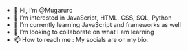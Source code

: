 - 👋 Hi, I’m @Mugaruro
- 👀 I’m interested in JavaScript, HTML, CSS, SQL, Python
- 🌱 I’m currently learning JavaScript and frameworks as well
- 💞️ I’m looking to collaborate on what I am learning
- 📫 How to reach me : My socials are on my bio. 

<!---
Mugaruro/Mugaruro is a ✨ special ✨ repository because its `README.md` (this file) appears on your GitHub profile.
You can click the Preview link to take a look at your changes.
--->
